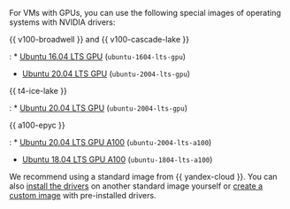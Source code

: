 
For VMs with GPUs, you can use the following special images of operating systems with NVIDIA drivers:

{{ v100-broadwell }} and {{ v100-cascade-lake }}

: * [Ubuntu 16.04 LTS GPU](/marketplace/products/yc/ubuntu-16-04-lts-gpu) (`ubuntu-1604-lts-gpu`)
  * [Ubuntu 20.04 LTS GPU](/marketplace/products/yc/ubuntu-20-04-lts-gpu) (`ubuntu-2004-lts-gpu`)

{{ t4-ice-lake }}

: * [Ubuntu 20.04 LTS GPU](/marketplace/products/yc/ubuntu-20-04-lts-gpu) (`ubuntu-2004-lts-gpu`)

{{ a100-epyc }}

: * [Ubuntu 20.04 LTS GPU A100](/marketplace/products/yc/ubuntu-20-04-lts-gpu-a100) (`ubuntu-2004-lts-a100`)
  * [Ubuntu 18.04 LTS GPU A100](/marketplace/products/yc/ubuntu-18-04-lts-gpu-a100) (`ubuntu-1804-lts-a100`)

We recommend using a standard image from {{ yandex-cloud }}. You can also [install the drivers](../../compute/operations/vm-operate/install-nvidia-drivers.md) on another standard image yourself or [create a custom image](../../compute/operations/image-create/custom-image.md) with pre-installed drivers.

